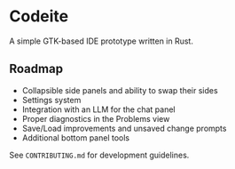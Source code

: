 # Codeite

A simple GTK-based IDE prototype written in Rust.

## Roadmap

- Collapsible side panels and ability to swap their sides
- Settings system
- Integration with an LLM for the chat panel
- Proper diagnostics in the Problems view
- Save/Load improvements and unsaved change prompts
- Additional bottom panel tools

See `CONTRIBUTING.md` for development guidelines.
